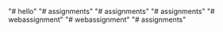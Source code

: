 "# hello" 
"# assignments" 
"# assignments" 
"# assignments" 
"# webassignment" 
"# webassignment" 
"# assignments" 
